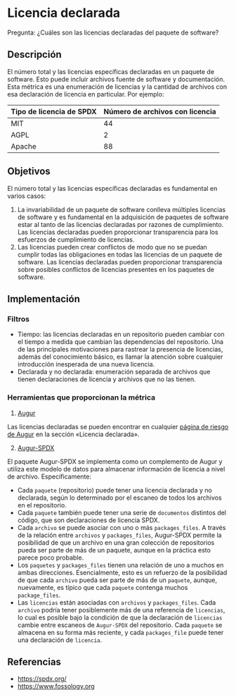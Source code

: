 # Licencia declarada

Pregunta: ¿Cuáles son las licencias declaradas del paquete de software?

## Descripción

El número total y las licencias específicas declaradas en un paquete de software. Esto puede incluir archivos fuente de software y documentación. Esta métrica es una enumeración de licencias y la cantidad de archivos con esa declaración de licencia en particular. Por ejemplo:

| Tipo de licencia de SPDX | Número de archivos con licencia |
| ------------------------ | ------------------------------- |
| MIT                      | 44                              |
| AGPL                     | 2                               |
| Apache                   | 88                              |


## Objetivos

El número total y las licencias específicas declaradas es fundamental en varios casos:
1. La invariabilidad de un paquete de software conlleva múltiples licencias de software y es fundamental en la adquisición de paquetes de software estar al tanto de las licencias declaradas por razones de cumplimiento. Las licencias declaradas pueden proporcionar transparencia para los esfuerzos de cumplimiento de licencias.
2. Las licencias pueden crear conflictos de modo que no se puedan cumplir todas las obligaciones en todas las licencias de un paquete de software. Las licencias declaradas pueden proporcionar transparencia sobre posibles conflictos de licencias presentes en los paquetes de software.

## Implementación

### Filtros

* Tiempo: las licencias declaradas en un repositorio pueden cambiar con el tiempo a medida que cambian las dependencias del repositorio. Una de las principales motivaciones para rastrear la presencia de licencias, además del conocimiento básico, es llamar la atención sobre cualquier introducción inesperada de una nueva licencia.
* Declarada y no declarada: enumeración separada de archivos que tienen declaraciones de licencia y archivos que no las tienen.

### Herramientas que proporcionan la métrica

 1. [Augur](https://github.com/chaoss/augur)

 Las licencias declaradas se pueden encontrar en cualquier [página de riesgo de Augur](http://augur.osshealth.io/repo/Zephyr-RTOS/zephyr/risk) en la sección «Licencia declarada».

 2. [Augur-SPDX](https://github.com/chaoss/augur-spdx)

El paquete Augur-SPDX se implementa como un complemento de Augur y utiliza este modelo de datos para almacenar información de licencia a nivel de archivo. Específicamente:
* Cada `paquete` (repositorio) puede tener una licencia declarada y no declarada, según lo determinado por el escaneo de todos los archivos en el repositorio.
* Cada `paquete` también puede tener una serie de `documentos` distintos del código, que son declaraciones de licencia SPDX.
* Cada `archivo` se puede asociar con uno o más `packages_files`. A través de la relación entre `archivos` y `packages_files`, Augur-SPDX permite la posibilidad de que un archivo en una gran colección de repositorios pueda ser parte de más de un paquete, aunque en la práctica esto parece poco probable.
* Los `paquetes` y `packages_files` tienen una relación de uno a muchos en ambas direcciones. Esencialmente, esto es un refuerzo de la posibilidad de que cada `archivo` pueda ser parte de más de un `paquete`, aunque, nuevamente, es típico que cada `paquete` contenga muchos `package_files`.
* Las `licencias` están asociadas con `archivos` y `packages_files`. Cada `archivo` podría tener posiblemente más de una referencia de `licencias`, lo cual es posible bajo la condición de que la declaración de `licencias` cambie entre escaneos de `Augur-SPDX` del repositorio. Cada `paquete` se almacena en su forma más reciente, y cada `packages_file` puede tener una declaración de `licencia`.

## Referencias

* https://spdx.org/
* https://www.fossology.org

